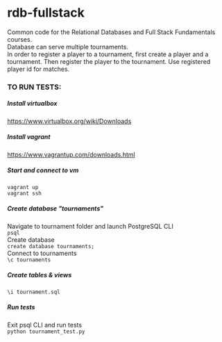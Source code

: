 rdb-fullstack
=============

Common code for the Relational Databases and Full Stack Fundamentals courses.  
Database can serve multiple tournaments.  
In order to register a player to a tournament, first create a player and a tournament.
Then register the player to the tournament. Use registered player id for matches.

### TO RUN TESTS:

##### Install virtualbox  
https://www.virtualbox.org/wiki/Downloads
##### Install vagrant  
https://www.vagrantup.com/downloads.html
##### Start and connect to vm
`vagrant up`  
`vagrant ssh`  
##### Create database "tournaments"
Navigate to tournament folder and launch PostgreSQL CLI   
`psql`  
Create database  
`create database tournaments;`  
Connect to tournaments  
`\c tournaments`  
##### Create tables & views
`\i tournament.sql`
##### Run tests
Exit psql CLI and run tests  
`python tournament_test.py`